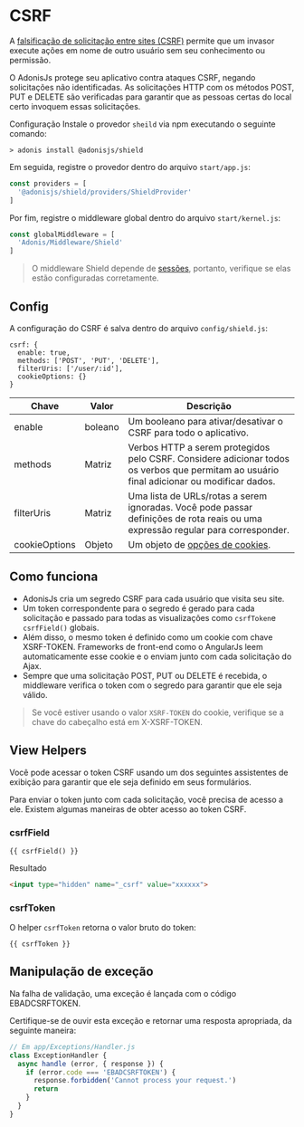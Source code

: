 # CSRF

A [falsificação de solicitação entre sites (CSRF)](https://www.owasp.org/index.php/Cross-Site_Request_Forgery_(CSRF)) permite que um invasor execute ações em nome de 
outro usuário sem seu conhecimento ou permissão.

O AdonisJs protege seu aplicativo contra ataques CSRF, negando solicitações não identificadas. As 
solicitações HTTP com os métodos POST, PUT e DELETE são verificadas para garantir que as pessoas 
certas do local certo invoquem essas solicitações.

Configuração
Instale o provedor `sheild` via npm executando o seguinte comando:

```
> adonis install @adonisjs/shield
```

Em seguida, registre o provedor dentro do arquivo `start/app.js`:

``` js
const providers = [
  '@adonisjs/shield/providers/ShieldProvider'
]
```

Por fim, registre o middleware global dentro do arquivo `start/kernel.js`:

``` js
const globalMiddleware = [
  'Adonis/Middleware/Shield'
]
```

> O middleware Shield depende de [sessões](https://github.com/tavaresgerson/adonisdocbr/blob/master/doc/basics/sessions.md), portanto, verifique se elas estão configuradas corretamente.

## Config
A configuração do CSRF é salva dentro do arquivo `config/shield.js`:

```
csrf: {
  enable: true,
  methods: ['POST', 'PUT', 'DELETE'],
  filterUris: ['/user/:id'],
  cookieOptions: {}
}
```

| Chave         | Valor     | Descrição                                                                                                                                   |
|---------------|-----------|---------------------------------------------------------------------------------------------------------------------------------------------|
| enable        | boleano   | Um booleano para ativar/desativar o CSRF para todo o aplicativo.                                                                          |
| methods       | Matriz    | Verbos HTTP a serem protegidos pelo CSRF. Considere adicionar todos os verbos que permitam ao usuário final adicionar ou modificar dados.   |
| filterUris    | Matriz    | Uma lista de URLs/rotas a serem ignoradas. Você pode passar definições de rota reais ou uma expressão regular para corresponder.          |
| cookieOptions | Objeto    | Um objeto de [opções de cookies](https://www.npmjs.com/package/cookie#options-1).                                                           |

## Como funciona

+ AdonisJs cria um segredo CSRF para cada usuário que visita seu site.
+ Um token correspondente para o segredo é gerado para cada solicitação e passado para todas as visualizações como `csrfToken`e `csrfField()` globais.
+ Além disso, o mesmo token é definido como um cookie com chave XSRF-TOKEN. Frameworks de front-end como o AngularJs leem automaticamente esse cookie e o enviam junto com cada solicitação do Ajax.
+ Sempre que uma solicitação POST, PUT ou DELETE é recebida, o middleware verifica o token com o segredo para garantir que ele seja válido.

> Se você estiver usando o valor `XSRF-TOKEN` do cookie, verifique se a chave do cabeçalho está em X-XSRF-TOKEN.

## View Helpers
Você pode acessar o token CSRF usando um dos seguintes assistentes de exibição para garantir que ele seja definido em seus formulários.

Para enviar o token junto com cada solicitação, você precisa de acesso a ele. Existem algumas maneiras de obter acesso ao token CSRF.

### csrfField
```
{{ csrfField() }}
```

Resultado
``` html
<input type="hidden" name="_csrf" value="xxxxxx">
```

### csrfToken
O helper `csrfToken` retorna o valor bruto do token:
```
{{ csrfToken }}
```

## Manipulação de exceção
Na falha de validação, uma exceção é lançada com o código EBADCSRFTOKEN.

Certifique-se de ouvir esta exceção e retornar uma resposta apropriada, da seguinte maneira:
``` js
// Em app/Exceptions/Handler.js
class ExceptionHandler {
  async handle (error, { response }) {
    if (error.code === 'EBADCSRFTOKEN') {
      response.forbidden('Cannot process your request.')
      return
    }
  }
}
```
